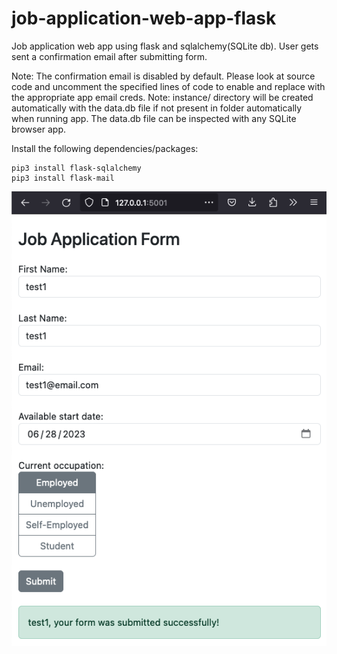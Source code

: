 # job-application-web-app-flask
Job application web app using flask and sqlalchemy(SQLite db). User gets sent a confirmation email after submitting form.

Note: The confirmation email is disabled by default. Please look at source code and uncomment the specified lines of code to enable and replace with the appropriate app email creds.
Note: instance/ directory will be created automatically with the data.db file if not present in folder automatically when running app. The data.db file can be inspected with any SQLite browser app. 

Install the following dependencies/packages:
```
pip3 install flask-sqlalchemy
pip3 install flask-mail
```

![Job App Screenshot](job_app_screenshot.png)
